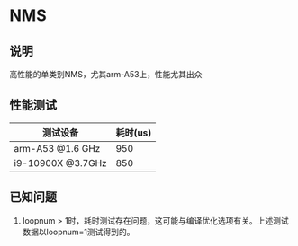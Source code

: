 # NMS

## 说明
高性能的单类别NMS，尤其arm-A53上，性能尤其出众

## 性能测试

|  测试设备        |    耗时(us)    |
|------------------|----------------|
| arm-A53 @1.6 GHz  |   950         |
|i9-10900X @3.7GHz  |   850         |

## 已知问题
1. loopnum > 1时，耗时测试存在问题，这可能与编译优化选项有关。上述测试数据以loopnum=1测试得到的。